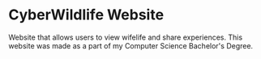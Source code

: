 # CyberWildlife Website
Website that allows users to view wifelife and share experiences. 
This website was made as a part of my Computer Science Bachelor's Degree.


